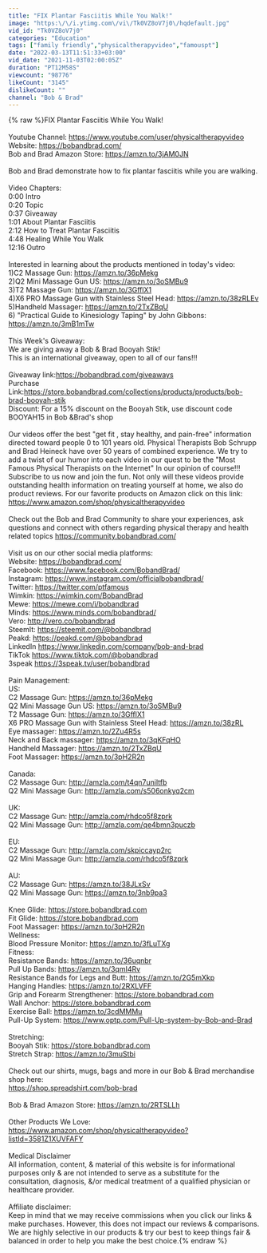 ```yaml
---
title: "FIX Plantar Fasciitis While You Walk!"
image: "https:\/\/i.ytimg.com\/vi\/Tk0VZ8oV7j0\/hqdefault.jpg"
vid_id: "Tk0VZ8oV7j0"
categories: "Education"
tags: ["family friendly","physicaltherapyvideo","famouspt"]
date: "2022-03-13T11:51:33+03:00"
vid_date: "2021-11-03T02:00:05Z"
duration: "PT12M58S"
viewcount: "98776"
likeCount: "3145"
dislikeCount: ""
channel: "Bob & Brad"
---
```

{% raw %}FIX Plantar Fasciitis While You Walk!<br /><br />Youtube Channel: <a rel="nofollow" target="blank" href="https://www.youtube.com/user/physicaltherapyvideo">https://www.youtube.com/user/physicaltherapyvideo</a><br />Website: <a rel="nofollow" target="blank" href="https://bobandbrad.com/">https://bobandbrad.com/</a><br />Bob and Brad Amazon Store: <a rel="nofollow" target="blank" href="https://amzn.to/3jAM0JN">https://amzn.to/3jAM0JN</a><br /><br />Bob and Brad demonstrate how to fix plantar fasciitis while you are walking.<br /><br />Video Chapters:<br />0:00 Intro<br />0:20 Topic<br />0:37 Giveaway<br />1:01 About Plantar Fasciitis<br />2:12 How to Treat Plantar Fasciitis<br />4:48 Healing While You Walk<br />12:16 Outro<br /><br />Interested in learning about the products mentioned in today's video:<br />1)C2 Massage Gun: <a rel="nofollow" target="blank" href="https://amzn.to/36pMekg">https://amzn.to/36pMekg</a><br />2)Q2 Mini Massage Gun US: <a rel="nofollow" target="blank" href="https://amzn.to/3oSMBu9">https://amzn.to/3oSMBu9</a><br />3)T2 Massage Gun: <a rel="nofollow" target="blank" href="https://amzn.to/3GfflX1">https://amzn.to/3GfflX1</a><br />4)X6 PRO Massage Gun with Stainless Steel Head: <a rel="nofollow" target="blank" href="https://amzn.to/38zRLEv">https://amzn.to/38zRLEv</a><br />5)Handheld Massager: <a rel="nofollow" target="blank" href="https://amzn.to/2TxZBqU">https://amzn.to/2TxZBqU</a><br />6) &quot;Practical Guide to Kinesiology Taping&quot; by John Gibbons: <a rel="nofollow" target="blank" href="https://amzn.to/3mB1mTw">https://amzn.to/3mB1mTw</a><br /><br />This Week's Giveaway:<br />We are giving away a Bob &amp; Brad Booyah Stik!<br />This is an international giveaway, open to all of our fans!!!<br /><br />Giveaway link:<a rel="nofollow" target="blank" href="https://bobandbrad.com/giveaways">https://bobandbrad.com/giveaways</a><br />Purchase Link:<a rel="nofollow" target="blank" href="https://store.bobandbrad.com/collections/products/products/bob-brad-booyah-stik">https://store.bobandbrad.com/collections/products/products/bob-brad-booyah-stik</a><br />Discount: For a 15% discount on the Booyah Stik, use discount code BOOYAH15 in Bob &amp;Brad's shop<br /><br />Our videos offer the best &quot;get fit , stay healthy, and pain-free&quot; information directed toward people 0 to 101 years old. Physical Therapists Bob Schrupp and Brad Heineck have over 50 years of combined experience. We try to add a twist of our humor into each video in our quest to be the &quot;Most Famous Physical Therapists on the Internet&quot; In our opinion of course!!! Subscribe to us now and join the fun. Not only will these videos provide outstanding health information on treating yourself at home, we also do product reviews. For our favorite products on Amazon click on this link: <a rel="nofollow" target="blank" href="https://www.amazon.com/shop/physicaltherapyvideo">https://www.amazon.com/shop/physicaltherapyvideo</a> <br /><br />Check out the Bob and Brad Community to share your experiences, ask questions and connect with others regarding physical therapy and health related topics <a rel="nofollow" target="blank" href="https://community.bobandbrad.com/">https://community.bobandbrad.com/</a><br /><br />Visit us on our other social media platforms:<br />Website: <a rel="nofollow" target="blank" href="https://bobandbrad.com/">https://bobandbrad.com/</a><br />Facebook: <a rel="nofollow" target="blank" href="https://www.facebook.com/BobandBrad/">https://www.facebook.com/BobandBrad/</a><br />Instagram: <a rel="nofollow" target="blank" href="https://www.instagram.com/officialbobandbrad/">https://www.instagram.com/officialbobandbrad/</a><br />Twitter: <a rel="nofollow" target="blank" href="https://twitter.com/ptfamous">https://twitter.com/ptfamous</a><br />Wimkin: <a rel="nofollow" target="blank" href="https://wimkin.com/BobandBrad">https://wimkin.com/BobandBrad</a><br />Mewe: <a rel="nofollow" target="blank" href="https://mewe.com/i/bobandbrad">https://mewe.com/i/bobandbrad</a><br />Minds: <a rel="nofollow" target="blank" href="https://www.minds.com/bobandbrad/">https://www.minds.com/bobandbrad/</a><br />Vero: <a rel="nofollow" target="blank" href="http://vero.co/bobandbrad">http://vero.co/bobandbrad</a><br />SteemIt: <a rel="nofollow" target="blank" href="https://steemit.com/@bobandbrad">https://steemit.com/@bobandbrad</a> <br />Peakd: <a rel="nofollow" target="blank" href="https://peakd.com/@bobandbrad">https://peakd.com/@bobandbrad</a><br />LinkedIn <a rel="nofollow" target="blank" href="https://www.linkedin.com/company/bob-and-brad">https://www.linkedin.com/company/bob-and-brad</a><br />TikTok <a rel="nofollow" target="blank" href="https://www.tiktok.com/@bobandbrad">https://www.tiktok.com/@bobandbrad</a><br />3speak <a rel="nofollow" target="blank" href="https://3speak.tv/user/bobandbrad">https://3speak.tv/user/bobandbrad</a><br /><br />Pain Management:<br />US:   <br />C2 Massage Gun: <a rel="nofollow" target="blank" href="https://amzn.to/36pMekg">https://amzn.to/36pMekg</a>  <br />Q2 Mini Massage Gun US: <a rel="nofollow" target="blank" href="https://amzn.to/3oSMBu9">https://amzn.to/3oSMBu9</a>  <br />T2 Massage Gun: <a rel="nofollow" target="blank" href="https://amzn.to/3GfflX1">https://amzn.to/3GfflX1</a><br />X6 PRO Massage Gun with Stainless Steel Head: <a rel="nofollow" target="blank" href="https://amzn.to/38zRL">https://amzn.to/38zRL</a><br />Eye massager: <a rel="nofollow" target="blank" href="https://amzn.to/2Zu4R5s">https://amzn.to/2Zu4R5s</a><br />Neck and Back massager: <a rel="nofollow" target="blank" href="https://amzn.to/3qKFqHO">https://amzn.to/3qKFqHO</a><br />Handheld Massager: <a rel="nofollow" target="blank" href="https://amzn.to/2TxZBqU">https://amzn.to/2TxZBqU</a><br />Foot Massager: <a rel="nofollow" target="blank" href="https://amzn.to/3pH2R2n">https://amzn.to/3pH2R2n</a><br /><br />Canada:   <br />C2 Massage Gun: <a rel="nofollow" target="blank" href="http://amzla.com/t4qn7uniltfb">http://amzla.com/t4qn7uniltfb</a>  <br />Q2 Mini Massage Gun: <a rel="nofollow" target="blank" href="http://amzla.com/s506onkyq2cm">http://amzla.com/s506onkyq2cm</a> <br /><br />UK:   <br />C2 Massage Gun: <a rel="nofollow" target="blank" href="http://amzla.com/rhdco5f8zprk">http://amzla.com/rhdco5f8zprk</a>  <br />Q2 Mini Massage Gun: <a rel="nofollow" target="blank" href="http://amzla.com/qe4bmn3puczb">http://amzla.com/qe4bmn3puczb</a> <br /><br />EU:  <br />C2 Massage Gun: <a rel="nofollow" target="blank" href="http://amzla.com/skpiccayp2rc">http://amzla.com/skpiccayp2rc</a>  <br />Q2 Mini Massage Gun: <a rel="nofollow" target="blank" href="http://amzla.com/rhdco5f8zprk">http://amzla.com/rhdco5f8zprk</a><br /><br />AU:  <br />C2 Massage Gun: <a rel="nofollow" target="blank" href="https://amzn.to/38JLxSv">https://amzn.to/38JLxSv</a> <br />Q2 Mini Massage Gun: <a rel="nofollow" target="blank" href="https://amzn.to/3nb9pa3">https://amzn.to/3nb9pa3</a><br /><br />Knee Glide: <a rel="nofollow" target="blank" href="https://store.bobandbrad.com">https://store.bobandbrad.com</a><br />Fit Glide: <a rel="nofollow" target="blank" href="https://store.bobandbrad.com">https://store.bobandbrad.com</a><br />Foot Massager: <a rel="nofollow" target="blank" href="https://amzn.to/3pH2R2n">https://amzn.to/3pH2R2n</a><br />Wellness:<br />Blood Pressure Monitor: <a rel="nofollow" target="blank" href="https://amzn.to/3fLuTXg">https://amzn.to/3fLuTXg</a><br />Fitness:<br />Resistance Bands: <a rel="nofollow" target="blank" href="https://amzn.to/36uqnbr">https://amzn.to/36uqnbr</a><br />Pull Up Bands: <a rel="nofollow" target="blank" href="https://amzn.to/3qmI4Rv">https://amzn.to/3qmI4Rv</a><br />Resistance Bands for Legs and Butt: <a rel="nofollow" target="blank" href="https://amzn.to/2G5mXkp">https://amzn.to/2G5mXkp</a><br />Hanging Handles: <a rel="nofollow" target="blank" href="https://amzn.to/2RXLVFF">https://amzn.to/2RXLVFF</a><br />Grip and Forearm Strengthener: <a rel="nofollow" target="blank" href="https://store.bobandbrad.com">https://store.bobandbrad.com</a><br />Wall Anchor: <a rel="nofollow" target="blank" href="https://store.bobandbrad.com">https://store.bobandbrad.com</a> <br />Exercise Ball: <a rel="nofollow" target="blank" href="https://amzn.to/3cdMMMu">https://amzn.to/3cdMMMu</a><br />Pull-Up System: <a rel="nofollow" target="blank" href="https://www.optp.com/Pull-Up-system-by-Bob-and-Brad">https://www.optp.com/Pull-Up-system-by-Bob-and-Brad</a><br /><br />Stretching:<br />Booyah Stik: <a rel="nofollow" target="blank" href="https://store.bobandbrad.com">https://store.bobandbrad.com</a><br />Stretch Strap: <a rel="nofollow" target="blank" href="https://amzn.to/3muStbi">https://amzn.to/3muStbi</a><br /><br />Check out our shirts, mugs, bags and more in our Bob &amp; Brad merchandise shop here:<br /><a rel="nofollow" target="blank" href="https://shop.spreadshirt.com/bob-brad">https://shop.spreadshirt.com/bob-brad</a><br /><br />Bob &amp; Brad Amazon Store: <a rel="nofollow" target="blank" href="https://amzn.to/2RTSLLh">https://amzn.to/2RTSLLh</a><br /><br />Other Products We Love: <a rel="nofollow" target="blank" href="https://www.amazon.com/shop/physicaltherapyvideo?listId=3581Z1XUVFAFY">https://www.amazon.com/shop/physicaltherapyvideo?listId=3581Z1XUVFAFY</a><br /><br />Medical Disclaimer<br />All information, content, &amp; material of this website is for informational purposes only &amp; are not intended to serve as a substitute for the consultation, diagnosis, &amp;/or medical treatment of a qualified physician or healthcare provider.<br /><br />Affiliate disclaimer:<br />Keep in mind that we may receive commissions when you click our links &amp; make purchases. However, this does not impact our reviews &amp; comparisons. We are highly selective in our products &amp; try our best to keep things fair &amp; balanced in order to help you make the best choice.{% endraw %}
